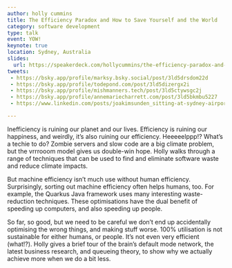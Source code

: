 ```yaml
---
author: holly cummins
title: The Efficiency Paradox and How to Save Yourself and the World
category: software development
type: talk
event: YOW!
keynote: true
location: Sydney, Australia
slides:
  url: https://speakerdeck.com/hollycummins/the-efficiency-paradox-and-how-to-save-yourself-and-the-world-a96d352f-22d3-4151-9140-f16692e2a03a
tweets:
 - https://bsky.app/profile/marksy.bsky.social/post/3ld5drsdom22d
 - https://bsky.app/profile/todepond.com/post/3ld5dizergx2i
 - https://bsky.app/profile/mishmanners.tech/post/3ld5ctywsgc2j
 - https://bsky.app/profile/annemariecharrett.com/post/3ld5bkmbu5227
 - https://www.linkedin.com/posts/joakimsunden_sitting-at-sydney-airport-waiting-to-head-activity-7274010108001468417-IxBC?utm_source=share&utm_medium=member_desktop

---
```

Inefficiency is ruining our planet and our lives. Efficiency is ruining our happiness, and weirdly, it’s also ruining our efficiency. Heeeeelppp!? What’s a techie to do? Zombie servers and slow code are a big climate problem, but the vrrrooom model gives us double-win hope. Holly walks through a range of techniques that can be used to find and eliminate software waste and reduce climate impacts. 

But machine efficiency isn’t much use without human efficiency. Surprisingly, sorting out machine efficiency often helps humans, too. For example, the Quarkus Java framework uses many interesting waste-reduction techniques. These optimisations have the dual benefit of speeding up computers, and also speeding up people.   

So far, so good, but we need to be careful we don’t end up accidentally optimising the wrong things, and making stuff worse. 100% utilisation is not sustainable for either humans, or people. It’s not even very efficient (what!?). Holly gives a brief tour of the brain’s default mode network, the latest business research, and queueing theory, to show why we actually achieve more when we do a bit less. 
